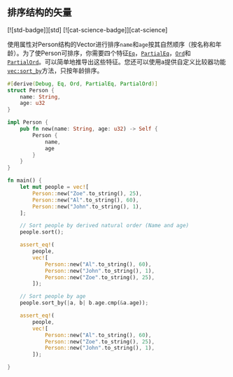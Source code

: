 ## 排序结构的矢量

[![std-badge]][std] [![cat-science-badge]][cat-science]

使用属性对Person结构的Vector进行排序`name`和`age`按其自然顺序（按名称和年龄）。为了使Person可排序，你需要四个特征[`Eq`]，[`PartialEq`]，[`Ord`]和[`PartialOrd`]。可以简单地推导出这些特征。您还可以使用a提供自定义比较器功能[`vec:sort_by`]方法，只按年龄排序。

```rust
#[derive(Debug, Eq, Ord, PartialEq, PartialOrd)]
struct Person {
    name: String,
    age: u32
}

impl Person {
    pub fn new(name: String, age: u32) -> Self {
        Person {
            name,
            age
        }
    }
}

fn main() {
    let mut people = vec![
        Person::new("Zoe".to_string(), 25),
        Person::new("Al".to_string(), 60),
        Person::new("John".to_string(), 1),
    ];

    // Sort people by derived natural order (Name and age)
    people.sort();

    assert_eq!(
        people,
        vec![
            Person::new("Al".to_string(), 60),
            Person::new("John".to_string(), 1),
            Person::new("Zoe".to_string(), 25),
        ]);

    // Sort people by age
    people.sort_by(|a, b| b.age.cmp(&a.age));

    assert_eq!(
        people,
        vec![
            Person::new("Al".to_string(), 60),
            Person::new("Zoe".to_string(), 25),
            Person::new("John".to_string(), 1),
        ]);

}
```

[`eq`]: https://doc.rust-lang.org/std/cmp/trait.Eq.html

[`partialeq`]: https://doc.rust-lang.org/std/cmp/trait.PartialEq.html

[`ord`]: https://doc.rust-lang.org/std/cmp/trait.Ord.html

[`partialord`]: https://doc.rust-lang.org/std/cmp/trait.PartialOrd.html

[`vec:sort_by`]: https://doc.rust-lang.org/std/vec/struct.Vec.html#method.sort_by
